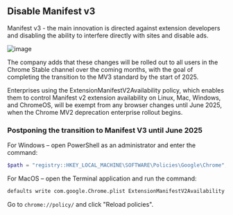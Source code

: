## Disable Manifest v3
Manifest v3 - the main innovation is directed against extension developers and disabling the ability to interfere directly with sites and disable ads.

![image](https://github.com/user-attachments/assets/60a884e5-a06a-4939-aba4-91bef8ac8d6d)

The company adds that these changes will be rolled out to all users in the Chrome Stable channel over the coming months, with the goal of completing the transition to the MV3 standard by the start of 2025.

Enterprises using the ExtensionManifestV2Availability policy, which enables them to control Manifest v2 extension availability on Linux, Mac, Windows, and ChromeOS, will be exempt from any browser changes until June 2025, when the Chrome MV2 deprecation enterprise rollout begins.

### Postponing the transition to Manifest V3 until June 2025
For Windows – open PowerShell as an administrator and enter the command:

```powershell
$path = "registry::HKEY_LOCAL_MACHINE\SOFTWARE\Policies\Google\Chrome"; New-Item $path -Force; Set-ItemProperty $path -Name ExtensionManifestV2Availability -Value 2
```

For MacOS – open the Terminal application and run the command:

```bash
defaults write com.google.Chrome.plist ExtensionManifestV2Availability -int 2
```

Go to `chrome://policy/` and click "Reload policies".
